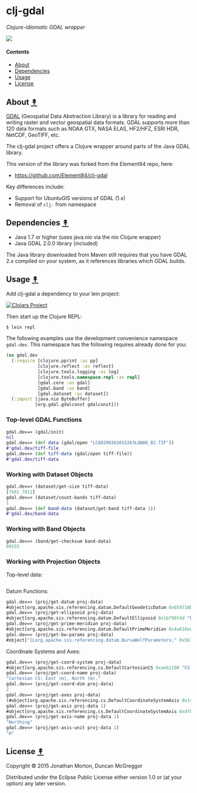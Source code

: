 # clj-gdal

*Clojure-idiomatic GDAL wrapper*

[![][clj-gdal-logo]][clj-gdal-logo-large]

[clj-gdal-logo]: resources/images/clj-gdal-LogoColor-x250.png
[clj-gdal-logo-large]: resources/images/clj-gdal-LogoColor-x1000.png


#### Contents

* [About](#about-)
* [Dependencies](#dependencies-)
* [Usage](#usage-)
* [License](#license-)


## About [&#x219F;](#contents)

[GDAL](http://www.gdal.org/) (Geospatial Data Abstraction Library) is a library
for reading and writing raster and vector geospatial data formats. GDAL
supports more than 120 data formats such as NOAA GTX, NASA ELAS, HF2/HFZ, ESRI
HDR, NetCDF, GeoTIFF, etc.

The clj-gdal project offers a Clojure wrapper around parts of the Java GDAL
library.

This version of the library was forked from the Element84 repo, here:

* https://github.com/Element84/clj-gdal

Key differences include:

* Support for UbuntuGIS versions of GDAL (1.x)
* Removal of ``clj-`` from namespace


## Dependencies [&#x219F;](#contents)

* Java 1.7 or higher (uses java.nio via the nio Clojure wrapper)
* Java GDAL 2.0.0 library (included)

The Java library downloaded from Maven still requires that you have GDAL 2.x
compiled on your system, as it references libraries which GDAL builds.


## Usage [&#x219F;](#contents)

Add clj-gdal a dependency to your lein project:

[![Clojars Project](http://clojars.org/e84/clj-gdal/latest-version.svg)](http://clojars.org/e84/clj-gdal)

Then start up the Clojure REPL:

```bash
$ lein repl
```

The following examples use the development convenience namespace ``gdal-dev``. This
namespace has the following requires already done for you:

```clojure
(ns gdal.dev
  (:require [clojure.pprint :as pp]
            [clojure.reflect :as reflect]
            [clojure.tools.logging :as log]
            [clojure.tools.namespace.repl :as repl]
            [gdal.core :as gdal]
            [gdal.band :as band]
            [gdal.dataset :as dataset])
  (:import [java.nio ByteBuffer]
           [org.gdal.gdalconst gdalconst]))
```


### Top-level GDAL Functions

```clojure
gdal.dev=> (gdal/init)
nil
gdal.dev=> (def data (gdal/open "LC80290302015263LGN00_B2.TIF"))
#'gdal.dev/tiff-file
gdal.dev=> (def tiff-data (gdal/open tiff-file))
#'gdal.dev/tiff-data
```


### Working with Dataset Objects

```clojure
gdal.dev=> (dataset/get-size tiff-data)
[7681 7811]
gdal.dev=> (dataset/count-bands tiff-data)
1
gdal.dev=> (def band-data (dataset/get-band tiff-data 1))
#'gdal.dev/band-data
```


### Working with Band Objects

```clojure
gdal.dev=> (band/get-checksum band-data)
60155

```


### Working with Projection Objects

Top-level data:

```clojure

```


Datum Functions:

```clojure
gdal.dev=> (proj/get-datum proj-data)
#object[org.apache.sis.referencing.datum.DefaultGeodeticDatum 0x659718b5 "GeodeticDatum[\"WGS_1984\",\n  Ellipsoid[\"WGS 84\", 6378137.0, 298.257223563],\n  Id[\"EPSG\", 6326, URI[\"urn:ogc:def:datum:EPSG::6326\"]]]"]
gdal.dev=> (proj/get-ellipsoid proj-data)
#object[org.apache.sis.referencing.datum.DefaultEllipsoid 0x1b798fdd "Ellipsoid[\"WGS 84\", 6378137.0, 298.257223563, Id[\"EPSG\", 7030, URI[\"urn:ogc:def:ellipsoid:EPSG::7030\"]]]"]
gdal.dev=> (proj/get-prime-meridian proj-data)
#object[org.apache.sis.referencing.datum.DefaultPrimeMeridian 0x4a616ee4 "PrimeMeridian[\"Greenwich\", 0.0]"]
gdal.dev=> (proj/get-bw-params proj-data)
#object["[Lorg.apache.sis.referencing.datum.BursaWolfParameters;" 0x5b736d8 "[Lorg.apache.sis.referencing.datum.BursaWolfParameters;@5b736d8"]

```

Coordinate Systems and Axes:

```clojure
gdal.dev=> (proj/get-coord-system proj-data)
#object[org.apache.sis.referencing.cs.DefaultCartesianCS 0xaeb1198 "CS[Cartesian, 2]"]
gdal.dev=> (proj/get-coord-name proj-data)
"Cartesian CS: East (m), North (m)."
gdal.dev=> (proj/get-coord-dim proj-data)
2
gdal.dev=> (proj/get-axes proj-data)
(#object[org.apache.sis.referencing.cs.DefaultCoordinateSystemAxis 0x1c2152ac "Axis[\"Easting (E)\", east, Unit[\"metre\", 1]]"] #object[org.apache.sis.referencing.cs.DefaultCoordinateSystemAxis 0x4fbaa8a1 "Axis[\"Northing (N)\", north, Unit[\"metre\", 1]]"])
gdal.dev=> (proj/get-axis proj-data 1)
#object[org.apache.sis.referencing.cs.DefaultCoordinateSystemAxis 0x4fbaa8a1 "Axis[\"Northing (N)\", north, Unit[\"metre\", 1]]"]
gdal.dev=> (proj/get-axis-name proj-data 1)
"Northing"
gdal.dev=> (proj/get-axis-unit proj-data 1)
"m"

```


## License [&#x219F;](#contents)

Copyright © 2015 Jonathan Morton, Duncan McGreggor

Distributed under the Eclipse Public License either version 1.0 or (at
your option) any later version.
